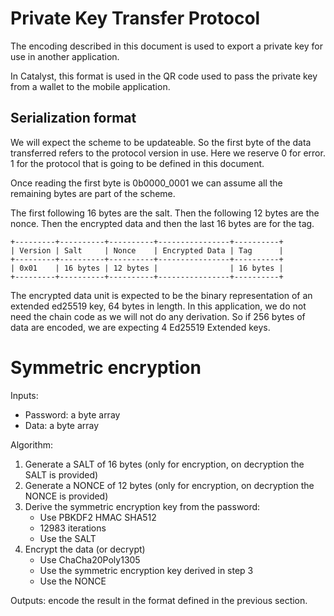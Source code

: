 # Private Key Transfer Protocol

The encoding described in this document is used to export a private key
for use in another application.

In Catalyst, this format is used in the QR code used to pass the private key
from a wallet to the mobile application.

## Serialization format

We will expect the scheme to be updateable. So the first byte of the data
transferred refers to the protocol version in use. Here we reserve 0 for error.
1 for the protocol that is going to be defined in this document.

Once reading the first byte is 0b0000_0001 we can assume all the remaining bytes
are part of the scheme.

The first following 16 bytes are the salt.
Then the following 12 bytes are the nonce.
Then the encrypted data and then the last 16 bytes are for the tag.

```
+---------+----------+----------+----------------+----------+
| Version | Salt     | Nonce    | Encrypted Data | Tag      |
+---------+----------+----------+----------------+----------+
| 0x01    | 16 bytes | 12 bytes |                | 16 bytes |
+---------+----------+----------+----------------+----------+
```

The encrypted data unit is expected to be the binary representation of an
extended ed25519 key, 64 bytes in length.
In this application, we do not need the chain code as we will not do
any derivation.
So if 256 bytes of data are encoded, we are expecting 4 Ed25519 Extended keys.

# Symmetric encryption

Inputs:

* Password: a byte array
* Data: a byte array

Algorithm:

1. Generate a SALT of 16 bytes (only for encryption, on decryption the SALT is provided)
2. Generate a NONCE of 12 bytes (only for encryption, on decryption the NONCE is provided)
3. Derive the symmetric encryption key from the password:
   * Use PBKDF2 HMAC SHA512
   * 12983 iterations
   * Use the SALT
4. Encrypt the data (or decrypt)
   * Use ChaCha20Poly1305
   * Use the symmetric encryption key derived in step 3
   * Use the NONCE

Outputs: encode the result in the format defined in the previous section.
